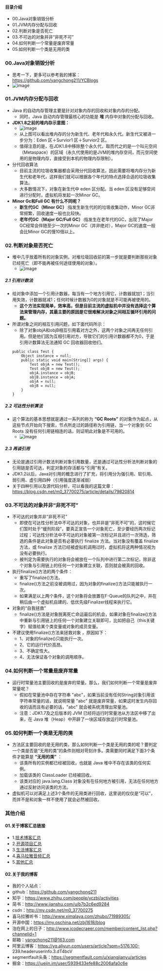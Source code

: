 #### 目录介绍
- 00.Java对象销毁分析
- 01.JVM内存分配与回收
- 02.判断对象是否死亡
- 03.不可达的对象并非“非死不可”
- 04.如何判断一个常量是废弃常量
- 05.如何判断一个类是无用的类




### 00.Java对象销毁分析
- 思考一下，更多可以参考我的博客：https://github.com/yangchong211/YCBlogs
- ![image](https://upload-images.jianshu.io/upload_images/4432347-61f54fc79524d982.png?imageMogr2/auto-orient/strip%7CimageView2/2/w/1240)



### 01.JVM内存分配与回收
- Java 的自动内存管理主要是针对对象内存的回收和对象内存的分配。
    - 同时，Java 自动内存管理最核心的功能是 **堆** 内存中对象的分配与回收。
- **JDK1.8之前的堆内存示意图：**
    - ![image](https://upload-images.jianshu.io/upload_images/4432347-648638971a947150.png?imageMogr2/auto-orient/strip%7CimageView2/2/w/1240)
    - 从上图可以看出堆内存的分为新生代、老年代和永久代。新生代又被进一步分为：Eden 区＋Survior1 区＋Survior2 区。
    - 值得注意的是，在JDK1.8中移除整个永久代，取而代之的是一个叫元空间（Metaspace）的区域（永久代使用的是JVM的堆内存空间，而元空间使用的是物理内存，直接受到本机的物理内存限制）。
- 分代回收算法
    - 目前主流的垃圾收集器都会采用分代回收算法，因此需要将堆内存分为新生代和老年代，这样我们就可以根据各个年代的特点选择合适的垃圾收集算法。
    - 大多数情况下，对象在新生代中 eden 区分配。当 eden 区没有足够空间进行分配时，虚拟机将发起一次Minor GC。
- **Minor Gc和Full GC 有什么不同呢？**
    - **新生代GC（Minor GC）**:指发生新生代的的垃圾收集动作，Minor GC非常频繁，回收速度一般也比较快。
    - **老年代GC（Major GC/Full GC）**:指发生在老年代的GC，出现了Major GC经常会伴随至少一次的Minor GC（并非绝对），Major GC的速度一般会比Minor GC的慢10倍以上。


### 02.判断对象是否死亡
- 堆中几乎放着所有的对象实例，对堆垃圾回收前的第一步就是要判断那些对象已经死亡（即不能再被任何途径使用的对象）。
    - ![image](https://upload-images.jianshu.io/upload_images/4432347-2a2d50bb59c70459.png?imageMogr2/auto-orient/strip%7CimageView2/2/w/1240)



##### 2.1 引用计数法
- 给对象中添加一个引用计数器，每当有一个地方引用它，计数器就加1；当引用失效，计数器就减1；任何时候计数器为0的对象就是不可能再被使用的。
    - **这个方法实现简单，效率高，但是目前主流的虚拟机中并没有选择这个算法来管理内存，其最主要的原因是它很难解决对象之间相互循环引用的问题。**
- 所谓对象之间的相互引用问题，如下面代码所示：
    - 除了对象objA和objB相互引用着对方之外，这两个对象之间再无任何引用。但是他们因为互相引用对方，导致它们的引用计数器都不为0，于是引用计数算法无法通知 GC 回收器回收他们。
    ```
    public class Test {
        Object instance = null;
    	public static void main(String[] args) {
    		Test objA = new Test();
    		Test objB = new Test();
    		objA.instance = objB;
    		objB.instance = objA;
    		objA = null;
    		objB = null;
    	}
    }
    ```



##### 2.2 可达性分析算法
- 这个算法的基本思想就是通过一系列的称为 **“GC Roots”** 的对象作为起点，从这些节点开始向下搜索，节点所走过的路径称为引用链，当一个对象到 GC Roots 没有任何引用链相连的话，则证明此对象是不可用的。
    - ![image](https://upload-images.jianshu.io/upload_images/4432347-68378382046ae5b9.png?imageMogr2/auto-orient/strip%7CimageView2/2/w/1240)



##### 2.3 再谈引用
- 无论是通过引用计数法判断对象引用数量，还是通过可达性分析法判断对象的引用链是否可达，判定对象的存活都与“引用”有关。
- JDK1.2以后，Java对引用的概念进行了扩充，将引用分为强引用、软引用、弱引用、虚引用四种（引用强度逐渐减弱）
- 关于四种引用以及源代码分析，可以看我的这篇文章：https://blog.csdn.net/m0_37700275/article/details/79820814


### 03.不可达的对象并非“非死不可”
- 不可达的对象并非“非死不可”
    - 即使在可达性分析法中不可达的对象，也并非是“非死不可”的，这时候它们暂时处于“缓刑阶段”，要真正宣告一个对象死亡，至少要经历两次标记过程；可达性分析法中不可达的对象被第一次标记并且进行一次筛选，筛选的条件是此对象是否有必要执行 finalize 方法。当对象没有覆盖 finalize 方法，或 finalize 方法已经被虚拟机调用过时，虚拟机将这两种情况视为没有必要执行。
    - 被判定为需要执行的对象将会被放在一个队列中进行第二次标记，除非这个对象与引用链上的任何一个对象建立关联，否则就会被真的回收。
- 执行finalize()方法的两个条件：
    - 重写了finalize()方法。
    - finalize()方法之前没被调用过，因为对象的finalize()方法只能被执行一次。
    - 如果满足以上两个条件，这个对象将会放置在F-Queue的队列之中，并在稍后由一个虚拟机自建的、低优先级Finalizer线程来执行它。
- 对象的“自我拯救”
    - finalize()方法是对象脱离死亡命运最后的机会，如果对象在finalize()方法中重新与引用链上的任何一个对象建立关联即可，比如把自己（this关键字）赋值给某个类变量或对象的成员变量。
- 不建议使用finalize()方法来拯救对象 ，原因如下：
    - 1、对象的finalize()只能执行一次。
    - 2、它的运行代价高昂。
    - 3、不确定性大。
    - 4、无法保证各个对象的调用顺序。




### 04.如何判断一个常量是废弃常量
- 运行时常量池主要回收的是废弃的常量。那么，我们如何判断一个常量是废弃常量呢？
    - 假如在常量池中存在字符串 "abc"，如果当前没有任何String对象引用该字符串常量的话，就说明常量 "abc" 就是废弃常量，如果这时发生内存回收的话而且有必要的话，"abc" 就会被系统清理出常量池。
    - 注意：JDK1.7及之后版本的 JVM 已经将运行时常量池从方法区中移了出来，在 Java 堆（Heap）中开辟了一块区域存放运行时常量池。



### 05.如何判断一个类是无用的类
- 方法区主要回收的是无用的类，那么如何判断一个类是无用的类的呢？要判定一个类是否是“无用的类”的条件则相对苛刻许多。类需要同时满足下面3个条件才能算是 **“无用的类”** ：
    - 该类所有的实例都已经被回收，也就是 Java 堆中不存在该类的任何实例。
    - 加载该类的 ClassLoader 已经被回收。
    - 该类对应的 java.lang.Class 对象没有在任何地方被引用，无法在任何地方通过反射访问该类的方法。
- 虚拟机可以对满足上述3个条件的无用类进行回收，这里说的仅仅是“可以”，而并不是和对象一样不使用了就会必然被回收。





### 其他介绍
#### 01.关于博客汇总链接
- 1.[技术博客汇总](https://www.jianshu.com/p/614cb839182c)
- 2.[开源项目汇总](https://blog.csdn.net/m0_37700275/article/details/80863574)
- 3.[生活博客汇总](https://blog.csdn.net/m0_37700275/article/details/79832978)
- 4.[喜马拉雅音频汇总](https://www.jianshu.com/p/f665de16d1eb)
- 5.[其他汇总](https://www.jianshu.com/p/53017c3fc75d)



#### 02.关于我的博客
- 我的个人站点：
- github：https://github.com/yangchong211
- 知乎：https://www.zhihu.com/people/yczbj/activities
- 简书：http://www.jianshu.com/u/b7b2c6ed9284
- csdn：http://my.csdn.net/m0_37700275
- 喜马拉雅听书：http://www.ximalaya.com/zhubo/71989305/
- 开源中国：https://my.oschina.net/zbj1618/blog
- 泡在网上的日子：http://www.jcodecraeer.com/member/content_list.php?channelid=1
- 邮箱：yangchong211@163.com
- 阿里云博客：https://yq.aliyun.com/users/article?spm=5176.100- 239.headeruserinfo.3.dT4bcV
- segmentfault头条：https://segmentfault.com/u/xiangjianyu/articles
- 掘金：https://juejin.im/user/5939433efe88c2006afa0c6e






















